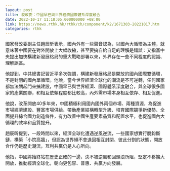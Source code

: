 ```yaml
---
layout: post
title: 發改委：中國早已與世界經濟國際體系深度融合
date: 2022-10-17 11:18:05.000000000 +08:00
link: https://news.rthk.hk/rthk/ch/component/k2/1671303-20221017.htm
categories: rthk
---
```


國家發改委副主任趙辰昕表示，國內外有一些聲音認為，以國內大循環為主體，就意味著中國要在對外開放上大幅收縮，甚至要搞自給自足的理解是錯誤：又指黨中央提出加快構建新發展格局的重大戰略部署以來，外界存在一些不同程度的認識、理解誤區。

他提到，中共總書記習近平多次強調，構建新發展格局是開放的國內國際雙循環，不是封閉的國內單循環。他說，當今世界經濟全球化的潮流是不可逆轉，任何國家都無法關起門來搞建設，中國早已與世界經濟、國際體系深度融合，與全球很多國家的產業關聯，和相互依賴程度都比較高，內外需市場本身相互依存、相互促進。

他說，改革開放40多年來，中國積極利用國內國外兩個市場、兩種資源，為促進市場經濟建設、豐富市場供給、帶動產業結構轉型升級、培育國際競爭新優勢、全面提升綜合國力創造條件，有力改善中國生產要素品質和配置水平，也促進國內大循環的效率和品質提升。

趙辰昕提到，一段時間以來，經濟全球化遭遇逆風逆流，一些國家想實行脫鈎斷鏈，構築「小院高牆」，但認為世界絕不會退回相互封閉、彼此分割的狀態，開放合作仍是歷史潮流，互利共贏仍是人心所向。

他指，中國將始終站在歷史正確的一邊，決不被逆風和回頭浪所阻，堅定不移擴大開放，推動經濟全球化，朝向更包容、普惠、共贏方向發展。

